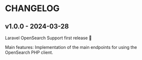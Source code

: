 # CHANGELOG

## v1.0.0 - 2024-03-28
Laravel OpenSearch Support first release 🚀

Main features: Implementation of the main endpoints for using the OpenSearch PHP client.
